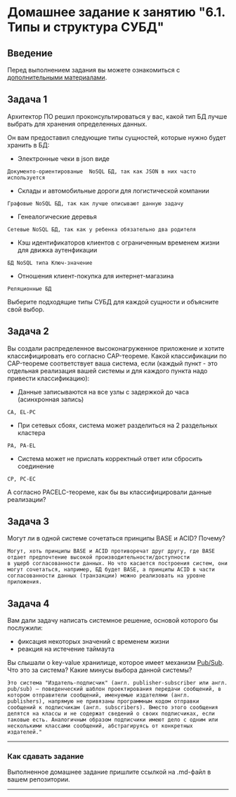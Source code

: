 # Домашнее задание к занятию "6.1. Типы и структура СУБД"

## Введение

Перед выполнением задания вы можете ознакомиться с 
[дополнительными материалами](https://github.com/netology-code/virt-homeworks/tree/master/additional/README.md).

## Задача 1

Архитектор ПО решил проконсультироваться у вас, какой тип БД 
лучше выбрать для хранения определенных данных.

Он вам предоставил следующие типы сущностей, которые нужно будет хранить в БД:

- Электронные чеки в json виде
```
Документо-ориентированые  NoSQL БД, так как JSON в них часто используется
```
- Склады и автомобильные дороги для логистической компании
```
Графовые NoSQL БД, так как лучше описывают данную задачу
```
- Генеалогические деревья
```
Сетевые NoSQL БД, так как у ребенка обязательно два родителя
```
- Кэш идентификаторов клиентов с ограниченным временем жизни для движка аутенфикации
```
БД NoSQL типа Ключ-значение
```
- Отношения клиент-покупка для интернет-магазина
```
Реляционные БД
```

Выберите подходящие типы СУБД для каждой сущности и объясните свой выбор.

## Задача 2

Вы создали распределенное высоконагруженное приложение и хотите классифицировать его согласно 
CAP-теореме. Какой классификации по CAP-теореме соответствует ваша система, если 
(каждый пункт - это отдельная реализация вашей системы и для каждого пункта надо привести классификацию):

- Данные записываются на все узлы с задержкой до часа (асинхронная запись)
```
CA, EL-PC
```
- При сетевых сбоях, система может разделиться на 2 раздельных кластера
```
PA, PA-EL
```
- Система может не прислать корректный ответ или сбросить соединение
```
CP, PC-EC
```

А согласно PACELC-теореме, как бы вы классифицировали данные реализации?

## Задача 3

Могут ли в одной системе сочетаться принципы BASE и ACID? Почему?
```
Могут, хоть принципы BASE и ACID противоречат друг другу, где BASE отдает предпочтение высокой производительности/доступности
в ущерб согласованности данных. Но что касается построения систем, они могут сочетаться, например, БД будет BASE, а принципы ACID в части согласованности данных (транзакции) можно реализовать на уровне приложения.
```

## Задача 4

Вам дали задачу написать системное решение, основой которого бы послужили:

- фиксация некоторых значений с временем жизни
- реакция на истечение таймаута

Вы слышали о key-value хранилище, которое имеет механизм [Pub/Sub](https://habr.com/ru/post/278237/). 
Что это за система? Какие минусы выбора данной системы?
```
Это система "Издатель-подписчик" (англ. publisher-subscriber или англ. pub/sub) — поведенческий шаблон проектирования передачи сообщений, в котором отправители сообщений, именуемые издателями (англ. publishers), напрямую не привязаны программным кодом отправки сообщений к подписчикам (англ. subscribers). Вместо этого сообщения делятся на классы и не содержат сведений о своих подписчиках, если таковые есть. Аналогичным образом подписчики имеют дело с одним или несколькими классами сообщений, абстрагируясь от конкретных издателей."
```

---

### Как cдавать задание

Выполненное домашнее задание пришлите ссылкой на .md-файл в вашем репозитории.

---
